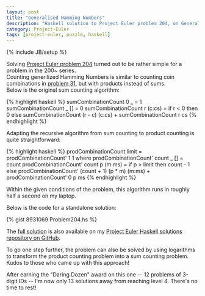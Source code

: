 ```yaml
---
layout: post
title: "Generalised Hamming Numbers"
description: "Haskell solution to Project Euler problem 204, on Generalised Hamming Numbers"
category: Project-Euler
tags: [project-euler, puzzle, haskell]
---
```

{% include JB/setup %}

Solving [Project Euler problem 204](http://projecteuler.net/problem=204 "Project Euler problem 204") turned out to be rather simple for a problem in the 200~ series.<br/>
Counting generilized Hamming Numbers is similar to counting coin combinations in [problem 31](http://projecteuler.net/problem=31 "Project Euler problem 31"), but with products instead of sums.<br/>
Below is the original sum counting algorithm:

{% highlight haskell %}
sumCombinationCount 0 _ = 1
sumCombinationCount _ [] = 0
sumCombinationCount r (c:cs) = if r < 0
    then 0
    else sumCombinationCount (r - c) (c:cs) + sumCombinationCount r cs
{% endhighlight %}

Adapting the recursive algorithm from sum counting to product counting is quite straightforward:

{% highlight haskell %}
prodCombinationCount limit = prodCombinationCount' 1 1
    where prodCombinationCount' count _ [] = count
          prodCombinationCount' count p (m:ms) = if p > limit
              then count - 1
              else prodCombinationCount' (count + 1) (p * m) (m:ms)
                 + prodCombinationCount' 0 p ms
{% endhighlight %}

Within the given conditions of the problem, this algorithm runs in roughly half a second on my laptop.

Below is the code for a standalone solution:

{% gist 8931069 Problem204.hs %}

The [full solution](https://github.com/guillaume-nargeot/project-euler-haskell/blob/master/src/ProjectEuler/Problem204.hs "Project Euler problem 204 solution on GitHub") is also available on my [Project Euler Haskell solutions repository on GitHub](https://github.com/guillaume-nargeot/project-euler-haskell "Project Euler Haskell Solutions on GitHub").

To go one step further, the problem can also be solved by using logarithms to transform the product counting problem into a sum counting problem.
Kudos to those who came up with this approach!

After earning the "Daring Dozen" award on this one -- 12 problems of 3-digit IDs -- I'm now only 13 solutions away from reaching level 4. There's no time to rest!
